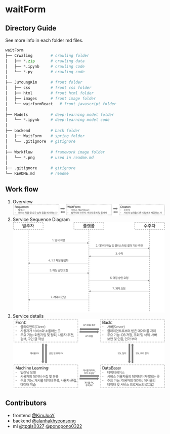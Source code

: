 # waitForm

## Directory Guide
See more info in each folder md files.
```python
waitForm
├── Crwaling        # crawling folder
│   ├── *.zip       # crawling data
│   ├── *.ipynb     # crawling code
│   └── *.py        # crawling code
│ 
├── JuYoungKim      # front folder
│   ├── css         # front css folder
│   ├── html        # front html folder
│   ├── images      # front image folder
│   └── wairformReact   # front javascript folder
│ 
├── Models          # deep-learning model folder
│   └── *.ipynb     # deep-learning model code
│ 
├── backend         # back folder
│   ├── WaitForm    # spring folder
│   └── .gitignore  # gitignore
│ 
├── Workflow        # framework image folder
│   └── *.png       # used in readme.md
│ 
├── .gitignore      # gitignore
└── README.md       # readme
```

## Work flow
1. Overview  
   ![overview_image](./Workflow/service_framework.jpg)
2. Service Sequence Diagram  
   ![service_sequence_diagram](./Workflow/working_process.jpg)
3. Service details  
   ![service_details](./Workflow/in_framework.jpg)


## Contributors
- frontend [@KimJooY](https://github.com/KimJooY)
- backend [@alanhakhyeonsong](https://github.com/alanhakhyeonsong)
- ml [@tpqls0327](https://github.com/tpqls0327) [@ponopono0322](https://github.com/ponopono0322)

